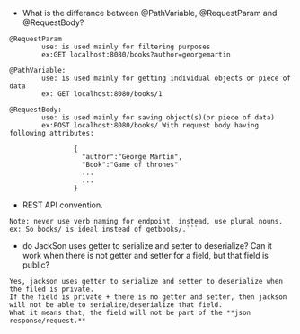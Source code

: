 
- What is the differance between @PathVariable, @RequestParam and @RequestBody?
```
@RequestParam
        use: is used mainly for filtering purposes
        ex:GET localhost:8080/books?author=georgemartin

@PathVariable:
        use: is used mainly for getting individual objects or piece of data
        ex: GET localhost:8080/books/1 

@RequestBody:
        use: is used mainly for saving object(s)(or piece of data)
        ex:POST localhost:8080/books/ With request body having following attributes:

                {
                  "author":"George Martin",
                  "Book":"Game of thrones"
                  ...
                  ...
                } 
```

- REST API convention.
``` 
Note: never use verb naming for endpoint, instead, use plural nouns. 
ex: So books/ is ideal instead of getbooks/.```
```

- do JackSon uses getter to serialize and setter to deserialize?
Can it work when there is not getter and setter for a field, but that field is public?


```
Yes, jackson uses getter to serialize and setter to deserialize when the filed is private.
If the field is private + there is no getter and setter, then jackson will not be able to serialize/deserialize that field.
What it means that, the field will not be part of the **json response/request.**
```

```